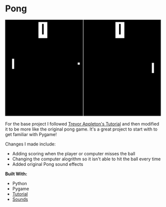 # Pong

![Pong](https://github.com/Ziyal/Pong/blob/master/Pong.gif "Pong")

For the base project I followed [Trevor Appleton's Tutorial](http://trevorappleton.blogspot.com/2014/04/writing-pong-using-python-and-pygame.html) and then modified it to be more like the original pong game. It's a great project to start with to get familiar with Pygame!

Changes I made include:
  * Adding scoring when the player or computer misses the ball
  * Changing the computer alogrithm so it isn't able to hit the ball every time
  * Added original Pong sound effects

__Built With:__
  * Python
  * Pygame
  * [Tutorial](http://trevorappleton.blogspot.com/2014/04/writing-pong-using-python-and-pygame.html)
  * [Sounds](http://cs.au.dk/~dsound/DigitalAudio.dir/Greenfoot/Pong.dir/Pong.html)